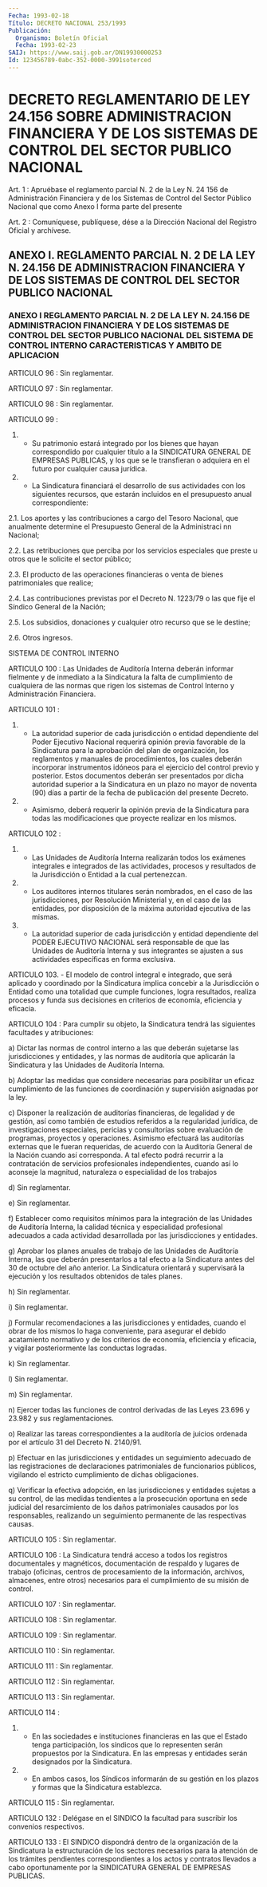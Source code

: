 ```yaml
---
Fecha: 1993-02-18
Título: DECRETO NACIONAL 253/1993
Publicación:
  Organismo: Boletín Oficial
  Fecha: 1993-02-23
SAIJ: https://www.saij.gob.ar/DN19930000253
Id: 123456789-0abc-352-0000-3991soterced
---
```

# DECRETO REGLAMENTARIO DE LEY 24.156 SOBRE ADMINISTRACION FINANCIERA Y DE LOS SISTEMAS DE CONTROL DEL SECTOR PUBLICO NACIONAL

<a id="1"></a>
Art.  1 : Apruébase el reglamento parcial N. 2 de la Ley N. 24 156 de Administración  Financiera  y de los Sistemas de Control del Sector Público Nacional que como Anexo  I  forma parte del presente

<a id="2"></a>
Art. 2 : Comuníquese, publíquese, dése a la Dirección Nacional del Registro Oficial y archívese.

## ANEXO I. REGLAMENTO PARCIAL N. 2 DE LA LEY N. 24.156 DE ADMINISTRACION  FINANCIERA  Y DE LOS SISTEMAS DE CONTROL DEL SECTOR PUBLICO NACIONAL

### ANEXO I REGLAMENTO  PARCIAL  N.  2  DE  LA LEY N. 24.156 DE ADMINISTRACION FINANCIERA  Y  DE  LOS  SISTEMAS  DE  CONTROL  DEL  SECTOR  PUBLICO NACIONAL DEL SISTEMA DE CONTROL INTERNO CARACTERISTICAS Y AMBITO DE APLICACION

<a id="1"></a>
ARTICULO 96 : Sin reglamentar.

ARTICULO 97 : Sin reglamentar.

ARTICULO 98 : Sin reglamentar.

ARTICULO 99 :

1.  -  Su  patrimonio  estará  integrado  por los bienes que hayan correspondido  por  cualquier  título a la SINDICATURA  GENERAL  DE EMPRESAS PUBLICAS, y los que se  le  transfieran  o  adquiera en el futuro por cualquier causa jurídica.

2.  -  La  Sindicatura financiará el desarrollo de sus actividades con  los  siguientes    recursos,   que  estarán  incluidos  en  el presupuesto anual correspondiente:

2.1.  Los  aportes  y  las  contribuciones   a  cargo  del  Tesoro Nacional,  que anualmente determine el Presupuesto  General  de  la Administraci nn Nacional;

2.2. Las retribuciones  que  perciba  por los servicios especiales que  preste  u  otros  que  le  solicite  el sector  público;

2.3. El producto de las operaciones financieras  o venta de bienes patrimoniales que realice;

2.4. Las contribuciones previstas por el Decreto N.  1223/79 o las que fije el Síndico General de la Nación;

2.5. Los subsidios, donaciones y cualquier otro recurso  que se le destine;

2.6. Otros ingresos.

SISTEMA DE CONTROL INTERNO

ARTICULO  100 : Las Unidades de Auditoría Interna deberán informar fielmente y  de inmediato a la Sindicatura la falta de cumplimiento de cualquiera  de  las  normas  que  rigen  los sistemas de Control Interno y Administración Financiera.

ARTICULO 101 :

1.  -  La  autoridad  superior  de  cada  jurisdicción  o  entidad dependiente del Poder Ejecutivo Nacional requerirá  opinión  previa favorable  de  la  Sindicatura  para  la  aprobación  del  plan  de organización,  los  reglamentos  y  manuales de procedimientos, los cuales deberán incorporar instrumentos  idóneos  para  el ejercicio del  control  previo  y  posterior.  Estos  documentos deberán  ser presentados  por dicha autoridad superior a la  Sindicatura  en  un plazo no mayor  de  noventa  (90)  días  a  partir  de  la fecha de publicación del presente Decreto.

2. - Asimismo, deberá requerir la opinión previa de la Sindicatura para todas las modificaciones que proyecte realizar  en los mismos.

ARTICULO 102 :

1.  -  Las  Unidades  de  Auditoría  Interna  realizarán todos los exámenes  integrales  e integrados de las actividades,  procesos  y resultados de la Jurisdicción  o Entidad a la cual pertenezcan.

2. - Los auditores internos titulares  serán nombrados, en el caso de las jurisdicciones, por Resolución Ministerial  y, en el caso de las entidades, por disposición de la máxima autoridad  ejecutiva de las mismas.

3.  -  La  autoridad  superior  de  cada  jurisdicción  y  entidad dependiente  del  PODER EJECUTIVO NACIONAL será responsable de  que las Unidades de Auditoría  Interna  y  sus integrantes se ajusten a sus actividades específicas en forma exclusiva.

ARTICULO  103. - El modelo de control integral  e  integrado,  que será aplicado  y  coordinado  por la Sindicatura implica concebir a la Jurisdicción o Entidad como  una totalidad que cumple funciones, logra  resultados,  realiza procesos  y  funda  sus  decisiones  en criterios de economía, eficiencia y eficacia.

ARTICULO 104 : Para  cumplir  su objeto, la Sindicatura tendrá las siguientes facultades y atribuciones:

a)  Dictar  las  normas  de control  interno  a  las  que  deberán sujetarse  las  jurisdicciones    y  entidades,  y  las  normas  de auditoría que aplicarán la Sindicatura  y las Unidades de Auditoría Interna.

b) Adoptar las medidas que considere necesarias  para  posibilitar un    eficaz  cumplimiento  de  las  funciones  de  coordinación  y supervisión asignadas por la ley.

c)  Disponer    la   realización  de  auditorías  financieras,  de legalidad y de gestión,  así  como  también de estudios referidos a la regularidad jurídica, de investigaciones  especiales, pericias y consultorías sobre evaluación de programas, proyectos y operaciones.  Asimismo  efectuará las auditorías  externas  que  le fueran  requeridas, de acuerdo  con  la  Auditoría  General  de  la Nación cuando  así  corresponda.  A  tal efecto podrá recurrir a la contratación de servicios profesionales  independientes, cuando así lo aconseje la magnitud, naturaleza o especialidad  de los trabajos

d) Sin reglamentar.

e) Sin reglamentar.

f) Establecer como requisitos mínimos para la integración  de  las Unidades  de  Auditoría  Interna, la calidad técnica y especialidad profesional  adecuados  a  cada   actividad  desarrollada  por  las jurisdicciones y entidades.

g)  Aprobar  los planes anuales de  trabajo  de  las  Unidades  de Auditoría Interna,  las  que deberán presentarlos a tal efecto a la Sindicatura  antes  del  30  de    octubre  del  año  anterior.  La Sindicatura orientará y supervisará  la  ejecución y los resultados obtenidos de tales planes.

h) Sin reglamentar.

i) Sin reglamentar.

j)  Formular  recomendaciones  a las jurisdicciones  y  entidades, cuando el obrar de los mismos lo  haga  conveniente,  para asegurar el  debido  acatamiento  normativo  y de los criterios de economía, eficiencia  y  eficacia,  y  vigilar posteriormente  las  conductas logradas.

k) Sin reglamentar.

l) Sin reglamentar.

m) Sin reglamentar.

n) Ejercer todas las funciones  de  control derivadas de las Leyes 23.696 y 23.982 y sus reglamentaciones.

o) Realizar las tareas correspondientes  a la auditoría de juicios ordenada por el artículo 31 del Decreto N. 2140/91.

p)  Efectuar  en  las  jurisdicciones y entidades  un  seguimiento adecuado de las registraciones  de  declaraciones  patrimoniales de funcionarios  públicos,  vigilando  el  estricto  cumplimiento   de dichas obligaciones.

q)  Verificar  la  efectiva  adopción,  en  las  jurisdicciones  y entidades  sujetas  a  su  control,  de las medidas tendientes a la prosecución  oportuna en sede judicial  del  resarcimiento  de  los daños patrimoniales  causados  por  los responsables, realizando un seguimiento permanente de las respectivas causas.

ARTICULO 105 : Sin reglamentar.

ARTICULO 106 : La Sindicatura tendrá  acceso a todos los registros documentales y magnéticos, documentación  de  respaldo y lugares de trabajo  (oficinas,  centros  de procesamiento de  la  información, archivos, almacenes, entre otros)  necesarios  para el cumplimiento de su misión de control.

ARTICULO 107 : Sin reglamentar.

ARTICULO 108 : Sin reglamentar.

ARTICULO 109 : Sin reglamentar.

ARTICULO 110 : Sin reglamentar.

ARTICULO 111 : Sin reglamentar.

ARTICULO 112 : Sin reglamentar.

ARTICULO 113 : Sin reglamentar.

ARTICULO 114 :

1. - En las sociedades e instituciones financieras  en  las que el Estado  tenga participación, los síndicos que lo representen  serán propuestos  por  la  Sindicatura. En las empresas y entidades serán designados por la Sindicatura.

2. - En ambos casos,  los Síndicos informarán de su gestión en los plazos y formas que la Sindicatura establezca.

ARTICULO 115 : Sin reglamentar.

ARTICULO 132 : Delégase  en  el SINDICO la facultad para suscribir los convenios respectivos.

ARTICULO 133 : El SINDICO dispondrá  dentro  de la organización de la  Sindicatura la estructuración de los sectores  necesarios  para la atención  de  los  trámites  pendientes  correspondientes  a los actos  y contratos llevados a cabo oportunamente por la SINDICATURA GENERAL DE EMPRESAS PUBLICAS.